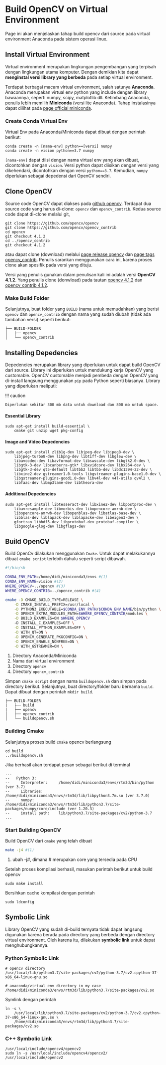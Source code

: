 # Build OpenCV on Virtual Environment

Page ini akan menjelaskan tahap build opencv dari source pada virtual environment Anaconda pada sistem operasi linux.

## Install Virtual Environment

Virtual environment merupakan lingkungan pengembangan yang terpisah dengan lingkungan utama komputer. Dengan demikian kita dapat **menginstal versi library yang berbeda** pada setiap virtual environment.

Terdapat berbagai macam virtual environment, salah satunya **Anaconda**. Anaconda merupakan virtual env python yang include dengan library bawaannya, seperti numpy, scipy, matplotlib dll. Ketimbang Anaconda, penulis lebih memilih **Miniconda** (versi lite Anaconda). Tahap instalasinya dapat dilihat pada [page official miniconda](https://docs.conda.io/en/latest/miniconda.html).

### Create Conda Virtual Env

Virtual Env pada Anaconda/Miniconda dapat dibuat dengan perintah berikut:
```
conda create -n [nama-env] python==[versi] numpy
conda create -n vision python==3.7 numpy
```
`[nama-env]` dapat diisi dengan nama virtual env yang akan dibuat, dicontohkan dengan `vision`. Versi python dapat diisikan dengan versi yang dikehendaki, dicontohkan dengan versi `python==3.7`. Kemudian, `numpy` diperlukan sebagai depedensi dari OpenCV sendiri.

## Clone OpenCV

Source code OpenCV dapat diakses pada [github opencv](https://github.com/opencv). Terdapat dua source code yang harus di-clone: `opencv` dan `opencv_contrib`. Kedua source code dapat di-clone melalui git,
```
git clone https://github.com/opencv/opencv
git clone https://github.com/opencv/opencv_contrib
cd opencv
git checkout 4.1.2
cd ../opencv_contrib
git checkout 4.1.2
```
atau dapat clone (download) melalui [page release opencv](https://github.com/opencv/opencv/releases) dan [page tags opencv_contrib](https://github.com/opencv/opencv_contrib/tags). Penulis sarankan menggunakan cara ini, karena proses clone akan spesifik pada versi yang dituju.

Versi yang penulis gunakan dalam penulisan kali ini adalah versi **OpenCV 4.1.2**. Yang penulis clone (donwload) pada tautan [opencv 4.1.2](https://github.com/opencv/opencv/releases/tag/4.1.2) dan [opencv_contrib 4.1.2](https://github.com/opencv/opencv_contrib/releases/tag/4.1.2).

### Make Build Folder

Selanjutnya, buat folder yang `BUILD` (nama untuk memudahkan) yang berisi `opencv` dan `opencv_contrib` dengan nama yang sudah diubah (tidak ada tambahan versi) seperti berikut:

```
├── BUILD-FOLDER
│   ├── opencv
│   └── opencv_contrib
```
## Installing Depedencies

Depedencies merupakan library yang diperlukan untuk dapat build OpenCV dari source. Library ini diperlukan untuk mendukung kerja OpenCV yang customable. OpenCV customable menjadi pembeda dengan OpenCV yang di-install langsung menggunakan `pip` pada Python seperti biasanya. Library yang diperlukan meliputi:

!!! caution

    Diperlukan sekitar 300 mb data untuk download dan 800 mb untuk space.

#### Essential Library
```
sudo apt-get install build-essential \
    cmake git unzip wget pkg-config
```
#### Image and Video Depedencies
```
sudo apt-get install zlib1g-dev libjpeg-dev libjpeg8-dev \
    libjpeg-turbo8-dev libpng-dev libtiff-dev libglew-dev \
    libavcodec-dev libavformat-dev libswscale-dev libgtk2.0-dev \
    libgtk-3-dev libcanberra-gtk* libxvidcore-dev libx264-dev \
    libgtk-3-dev qt5-default libtbb2 libtbb-dev libdc1394-22-dev \
    libxine2-dev gstreamer1.0-tools libgstreamer-plugins-base1.0-dev \
    libgstreamer-plugins-good1.0-dev libv4l-dev v4l-utils qv4l2 \
    libfaac-dev libmp3lame-dev libtheora-dev
```

#### Additional Depedencies
```
sudo apt-get install libtesseract-dev libxine2-dev libpostproc-dev \
    libavresample-dev libvorbis-dev libopencore-amrnb-dev \
    libopencore-amrwb-dev libopenblas-dev libatlas-base-dev \
    libblas-dev liblapack-dev liblapacke-dev libeigen3-dev \
    gfortran libhdf5-dev libprotobuf-dev protobuf-compiler \
    libgoogle-glog-dev libgflags-dev
```

## Build OpenCV

Build OpenCv dilakukan menggunakan `Cmake`. Untuk dapat melakukannya dibuat `cmake script` terlebih dahulu seperti script dibawah.

```bash
#!/bin/sh

CONDA_ENV_PATH=/home/didi/miniconda3/envs #(1)
CONDA_ENV_NAME=vision #(2)
WHERE_OPENCV=../opencv #(3)
WHERE_OPENCV_CONTRIB=../opencv_contrib #(4)

cmake -D CMAKE_BUILD_TYPE=RELEASE \
    -D CMAKE_INSTALL_PREFIX=/usr/local \
    -D PYTHON3_EXECUTABLE=$CONDA_ENV_PATH/$CONDA_ENV_NAME/bin/python \
    -D OPENCV_EXTRA_MODULES_PATH=$WHERE_OPENCV_CONTRIB/modules \
    -D BUILD_EXAMPLES=ON $WHERE_OPENCV
    -D INSTALL_C_EXAMPLES=OFF \
    -D INSTALL_PYTHON_EXAMPLES=OFF \
    -D WITH_QT=ON \
    -D OPENCV_GENERATE_PKGCONFIG=ON \
    -D OPENCV_ENABLE_NONFREE=ON \
    -D WITH_GSTREAMER=ON \
```

1. Directory Anaconda/Miniconda
2. Nama dari virtual environment
3. Directory `opencv`
4. Directory `opencv_contrib`

Simpan `cmake script` dengan nama `buildopencv.sh` dan simpan pada directory berikut. Selanjutnya, buat directory/folder baru bernama `build`. Dapat dibuat dengan perintah `mkdir build`.
```
├── BUILD-FOLDER
|   ├── build
|   ├── opencv
│   ├── opencv_contrib
│   └── buildopencv.sh
```
### Building Cmake
Selanjutnya proses build `cmake` opencv berlangsung
```
cd build
../buildopencv.sh
```
Jika berhasil akan terdapat pesan sebagai berikut di terminal
```
...
--   Python 3:
--     Interpreter:     /home/didi/miniconda3/envs/rtm3d/bin/python (ver 3.7)
--     Libraries:       /home/didi/miniconda3/envs/rtm3d/lib/libpython3.7m.so (ver 3.7.0)
--     numpy:           /home/didi/miniconda3/envs/rtm3d/lib/python3.7/site-packages/numpy/core/include (ver 1.20.3)
--     install path:    lib/python3.7/site-packages/cv2/python-3.7
...
```
### Start Building OpenCV
Build OpenCV dari `cmake` yang telah dibuat
```bash
make -j4 #(1) 
```

1. ubah -j#, dimana # merupakan core yang tersedia pada CPU

Setelah proses kompilasi berhasil, masukan perintah berikut untuk build opencv
```
sudo make install
```
Bersihkan cache kompilasi dengan perintah
```
sudo ldconfig
```

## Symbolic Link
Library OpenCV yang sudah di-build ternyata tidak dapat langsung digunakan karena berada pada directory yang berbeda dengan directory virtual environment. Oleh karena itu, dilakukan **symbolic link** untuk dapat menghubungkannya.

### Python Symbolic Link

```
# opencv directory
/usr/local/lib/python3.7/site-packages/cv2/python-3.7/cv2.cpython-37-x86_64-linux-gnu.so

# anaconda/virtual env directory in my case
/home/didi/miniconda3/envs/rtm3d/lib/python3.7/site-packages/cv2.so
```
Symlink dengan perintah
```
ln -s \
    /usr/local/lib/python3.7/site-packages/cv2/python-3.7/cv2.cpython-37-x86_64-linux-gnu.so \
    /home/didi/miniconda3/envs/rtm3d/lib/python3.7/site-packages/cv2.so
```
### C++ Symbolic Link
```
/usr/local/include/opencv4/opencv2
sudo ln -s /usr/local/include/opencv4/opencv2/ /usr/local/include/opencv2
```